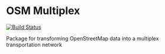 # OSM Multiplex

[![Build Status](https://travis-ci.org/hooversy/osm_multiplex.svg?branch=master)](https://travis-ci.org/hooversy/osm_multiplex)

Package for transforming OpenStreetMap data into a multiplex transportation network
